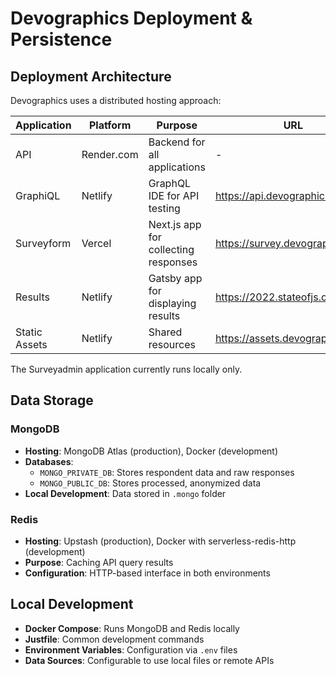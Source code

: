 # Devographics Deployment & Persistence

## Deployment Architecture

Devographics uses a distributed hosting approach:

| Application | Platform | Purpose | URL |
|-------------|----------|---------|-----|
| API | Render.com | Backend for all applications | - |
| GraphiQL | Netlify | GraphQL IDE for API testing | https://api.devographics.com |
| Surveyform | Vercel | Next.js app for collecting responses | https://survey.devographics.com |
| Results | Netlify | Gatsby app for displaying results | https://2022.stateofjs.com (etc.) |
| Static Assets | Netlify | Shared resources | https://assets.devographics.com |

The Surveyadmin application currently runs locally only.

## Data Storage

### MongoDB

- **Hosting**: MongoDB Atlas (production), Docker (development)
- **Databases**:
  - `MONGO_PRIVATE_DB`: Stores respondent data and raw responses
  - `MONGO_PUBLIC_DB`: Stores processed, anonymized data
- **Local Development**: Data stored in `.mongo` folder

### Redis

- **Hosting**: Upstash (production), Docker with serverless-redis-http (development)
- **Purpose**: Caching API query results
- **Configuration**: HTTP-based interface in both environments

## Local Development

- **Docker Compose**: Runs MongoDB and Redis locally
- **Justfile**: Common development commands
- **Environment Variables**: Configuration via `.env` files
- **Data Sources**: Configurable to use local files or remote APIs
